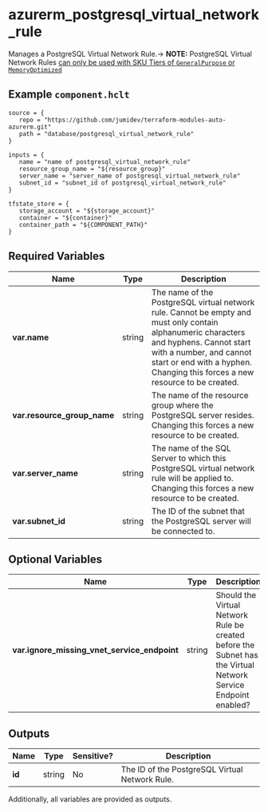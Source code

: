 # azurerm_postgresql_virtual_network_rule

Manages a PostgreSQL Virtual Network Rule.-> **NOTE:** PostgreSQL Virtual Network Rules [can only be used with SKU Tiers of `GeneralPurpose` or `MemoryOptimized`](https://docs.microsoft.com/azure/postgresql/concepts-data-access-and-security-vnet)

## Example `component.hclt`

```hcl
source = {
   repo = "https://github.com/jumidev/terraform-modules-auto-azurerm.git" 
   path = "database/postgresql_virtual_network_rule" 
}

inputs = {
   name = "name of postgresql_virtual_network_rule" 
   resource_group_name = "${resource_group}" 
   server_name = "server_name of postgresql_virtual_network_rule" 
   subnet_id = "subnet_id of postgresql_virtual_network_rule" 
}

tfstate_store = {
   storage_account = "${storage_account}" 
   container = "${container}" 
   container_path = "${COMPONENT_PATH}" 
}

```

## Required Variables

| Name | Type |  Description |
| ---- | --------- |  ----------- |
| **var.name** | string |  The name of the PostgreSQL virtual network rule. Cannot be empty and must only contain alphanumeric characters and hyphens. Cannot start with a number, and cannot start or end with a hyphen. Changing this forces a new resource to be created. | 
| **var.resource_group_name** | string |  The name of the resource group where the PostgreSQL server resides. Changing this forces a new resource to be created. | 
| **var.server_name** | string |  The name of the SQL Server to which this PostgreSQL virtual network rule will be applied to. Changing this forces a new resource to be created. | 
| **var.subnet_id** | string |  The ID of the subnet that the PostgreSQL server will be connected to. | 

## Optional Variables

| Name | Type |  Description |
| ---- | --------- |  ----------- |
| **var.ignore_missing_vnet_service_endpoint** | string |  Should the Virtual Network Rule be created before the Subnet has the Virtual Network Service Endpoint enabled? | 



## Outputs

| Name | Type | Sensitive? | Description |
| ---- | ---- | --------- | --------- |
| **id** | string | No  | The ID of the PostgreSQL Virtual Network Rule. | 

Additionally, all variables are provided as outputs.
